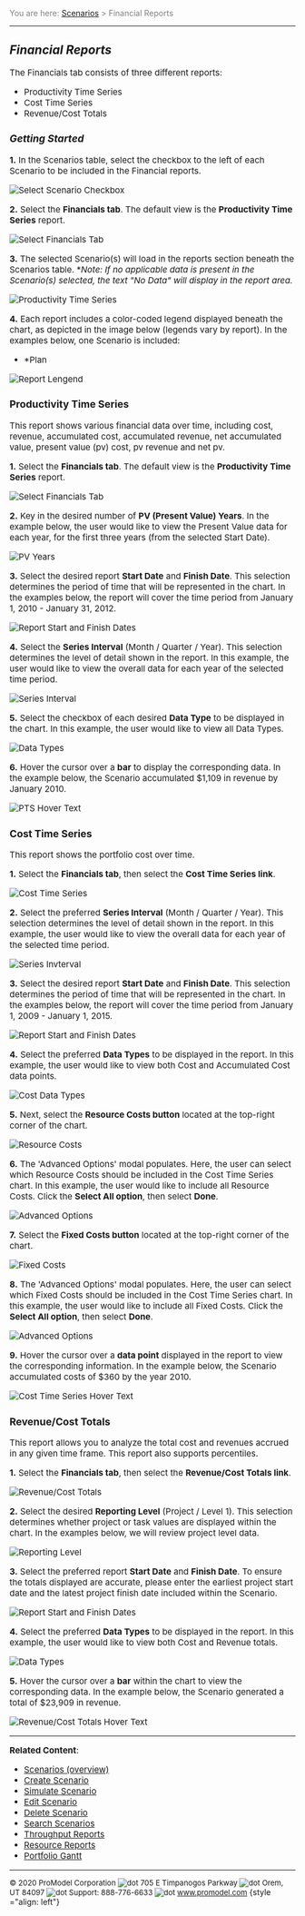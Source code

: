 ﻿
<span style="color:grey">
<span style="font-size:14px">

You are here: [Scenarios](C:/_git/ProModelAutodeskEdition/PorfolioSimulator.Help/wwwroot/Help/Docs/Scenarios/Scenarios.md) > Financial Reports

</span>
</span>

----

## _**Financial Reports**_

<span style="font-size:15px">

The Financials tab consists of three different reports:
- Productivity Time Series
- Cost Time Series
- Revenue/Cost Totals

### _Getting Started_
**1.** In the Scenarios table, select the checkbox to the left of each Scenario to be included in the Financial reports.

![Select Scenario Checkbox](SelectScenario.png "Scenarios Table - Select Scenario(s)")

**2.** Select the **Financials tab**. The default view is the **Productivity Time Series** report. 

![Select Financials Tab](SelectFinancials.png "Financials - Productivity Time Series (Default Report)")

**3.** The selected Scenario(s) will load in the reports section beneath the Scenarios table. **Note: If no applicable data is present in the Scenario(s) selected, the text "No Data" will display in the report area.*

![Productivity Time Series](PTS.png "Financial Reports")

**4.** Each report includes a color-coded legend displayed beneath the chart, as depicted in the image below (legends vary by report). In the examples below, one Scenario is included: 
- *Plan

![Report Lengend](Legend.png "Report Legend")

### **Productivity Time Series**
This report shows various financial data over time, including cost, revenue, accumulated cost, accumulated revenue, net accumulated value, present value (pv) cost,  pv revenue and net pv.

**1.** Select the **Financials tab**. The default view is the **Productivity Time Series** report.

![Select Financials Tab](SelectFinancials.png "Financials - Productivity Time Series")

**2.** Key in the desired number of **PV (Present Value) Years**. In the example below, the user would like to view the Present Value data for each year, for the first three years (from the selected Start Date).

![PV Years](PVYears.png "Productivity Time Series - PV Years")

**3.** Select the desired report **Start Date** and **Finish Date**. This selection determines the period of time that will be represented in the chart. In the examples below, the report will cover the time period from January 1, 2010 - January 31, 2012.

![Report Start and Finish Dates](StartFinishDates.png "Productivity Time Series - Report Start and Finish Dates")

**4.** Select the **Series Interval** (Month / Quarter / Year). This selection determines the level of detail shown in the report. In this example, the user would like to view the overall data for each year of the selected time period.

![Series Interval](SeriesInterval.png "Productivity Time Series - Series Interval")

**5.** Select the checkbox of each desired **Data Type** to be displayed in the chart. In this example, the user would like to view all Data Types.

![Data Types](DataTypes.png "Productivity Time Series - Data Types")

**6.** Hover the cursor over a **bar** to display the corresponding data. In the example below, the Scenario accumulated $1,109 in revenue by January 2010. 

![PTS Hover Text](PTSHoverText.png "Productivity Time Series - Hover Text")

### **Cost Time Series**
This report shows the portfolio cost over time.

**1.** Select the **Financials tab**, then select the **Cost Time Series link**.

![Cost Time Series](CostTimeSeries.png "Financials - Cost Time Series")

**2.** Select the preferred **Series Interval** (Month / Quarter / Year). This selection determines the level of detail shown in the report. In this example, the user would like to view the overall data for each year of the selected time period.

![Series Invterval](SeriesInterval1.png "Cost Time Series - Series Interval")

**3.** Select the desired report **Start Date** and **Finish Date**. This selection determines the period of time that will be represented in the chart. In the examples below, the report will cover the time period from January 1, 2009 - January 1, 2015.

![Report Start and Finish Dates](StartFinish.png "Cost Time Series - Report Start and Finish Dates")

**4.** Select the preferred **Data Types** to be displayed in the report. In this example, the user would like to view both Cost and Accumulated Cost data points. 

![Cost Data Types](CostDataTypes.png "Cost Time Series - Data Types")

**5.** Next, select the **Resource Costs button** located at the top-right corner of the chart. 

![Resource Costs](ResourceCosts.png "Cost Time Series - Resource Costs")

**6.** The 'Advanced Options' modal populates. Here, the user can select which Resource Costs should be included in the Cost Time Series chart. In this example, the user would like to include all Resource Costs. Click the **Select All option**, then select **Done**.

![Advanced Options](Advanced1.png "Resource Costs - Advanced Options")

**7.** Select the **Fixed Costs button**  located at the top-right corner of the chart. 

![Fixed Costs](FixedCosts.png "Cost Time Series - Fixed Costs")

**8.** The 'Advanced Options' modal populates. Here, the user can select which Fixed Costs should be included in the Cost Time Series chart. In this example, the user would like to include all Fixed Costs. Click the **Select All option**, then select **Done**.

![Advanced Options](Advanced2.png "Fixed Costs - Advanced Options")

**9.** Hover the cursor over a **data point** displayed in the report to view the corresponding information. In the example below, the Scenario accumulated costs of $360 by the year 2010.

![Cost Time Series Hover Text](CostTimeSeriesHoverText.png "Cost Time Series - Hover Text")

### **Revenue/Cost Totals**
This report allows you to analyze the total cost and revenues accrued in any given time frame. This report also supports percentiles.

**1.** Select the **Financials tab**, then select the **Revenue/Cost Totals link**.

![Revenue/Cost Totals](Revenue.png "Financials - Revenue/Cost Totals")

**2.** Select the desired **Reporting Level** (Project / Level 1). This selection determines whether project or task values are displayed within the chart. In the examples below, we will review project level data.

![Reporting Level](ReportingLevel.png "Revenue/Cost Totals - Reporting Level")

**3.** Select the preferred report **Start Date** and **Finish Date**. To ensure the totals displayed are accurate, please enter the earliest project start date and the latest project finish date included within the Scenario.

![Report Start and Finish Dates](StartFinish1.png "Revenue/Cost Totals - Report Start and Finish Dates")

**4.** Select the preferred **Data Types** to be displayed in the report. In this example, the user would like to view both Cost and Revenue totals.

![Data Types](DataTypes1.png "Revenue/Cost Totals - Data Types")

**5.** Hover the cursor over a **bar** within the chart to view the corresponding data. In the example below, the Scenario generated a total of $23,909 in revenue. 

![Revenue/Cost Totals Hover Text](RevenueHoverText.png "Revenue/Cost Totals - Hover Text")

---

**Related Content**:
- [Scenarios (overview)](C:/_git/ProModelAutodeskEdition/PorfolioSimulator.Help/wwwroot/Help/Docs/Scenarios/Scenarios.md)
- [Create Scenario](C:/_git/ProModelAutodeskEdition/PorfolioSimulator.Help/wwwroot/Help/Docs/Scenarios/CreateScenario/CreateScenario.md)
- [Simulate Scenario](C:/_git/ProModelAutodeskEdition/PorfolioSimulator.Help/wwwroot/Help/Docs/Scenarios/RunScenario/RunScenario.md) 
- [Edit Scenario](C:/_git/ProModelAutodeskEdition/PorfolioSimulator.Help/wwwroot/Help/Docs/Scenarios/EditScenario/EditScenario.md)
- [Delete Scenario](C:/_git/ProModelAutodeskEdition/PorfolioSimulator.Help/wwwroot/Help/Docs/Scenarios/DeleteScenario/DeleteScenario.md)
- [Search Scenarios](C:/_git/ProModelAutodeskEdition/PorfolioSimulator.Help/wwwroot/Help/Docs/Scenarios/SearchScenarios/SearchScenarios.md)
- [Throughput Reports](C:/_git/ProModelAutodeskEdition/PorfolioSimulator.Help/wwwroot/Help/Docs/Scenarios/ThroughputReports/ThroughputReports.md)
- [Resource Reports](C:/_git/ProModelAutodeskEdition/PorfolioSimulator.Help/wwwroot/Help/Docs/Scenarios/ResourceReports/ResourceReports.md)
- [Portfolio Gantt](C:/_git/ProModelAutodeskEdition/PorfolioSimulator.Help/wwwroot/Help/Docs/Scenarios/PortfolioGantt/PortfolioGantt.md)



</span>

---

<span style="font-size:13px"> &copy; 2020 ProModel Corporation ![dot](dot1.png) 705 E Timpanogos Parkway ![dot](dot1.png) Orem, UT 84097 ![dot](dot1.png) Support: 888-776-6633 ![dot](dot1.png) www.promodel.com</span> {style ="align: left"}


